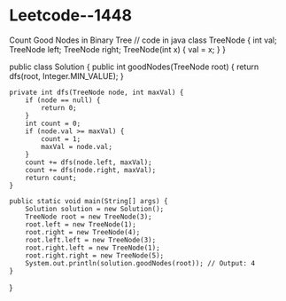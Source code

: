 # Leetcode--1448
Count Good Nodes in Binary Tree
// code in java
class TreeNode {
    int val;
    TreeNode left;
    TreeNode right;
    TreeNode(int x) { val = x; }
}

public class Solution {
    public int goodNodes(TreeNode root) {
        return dfs(root, Integer.MIN_VALUE);
    }

    private int dfs(TreeNode node, int maxVal) {
        if (node == null) {
            return 0;
        }
        int count = 0;
        if (node.val >= maxVal) {
            count = 1;
            maxVal = node.val;
        }
        count += dfs(node.left, maxVal);
        count += dfs(node.right, maxVal);
        return count;
    }

    public static void main(String[] args) {
        Solution solution = new Solution();
        TreeNode root = new TreeNode(3);
        root.left = new TreeNode(1);
        root.right = new TreeNode(4);
        root.left.left = new TreeNode(3);
        root.right.left = new TreeNode(1);
        root.right.right = new TreeNode(5);
        System.out.println(solution.goodNodes(root)); // Output: 4
    }
}

